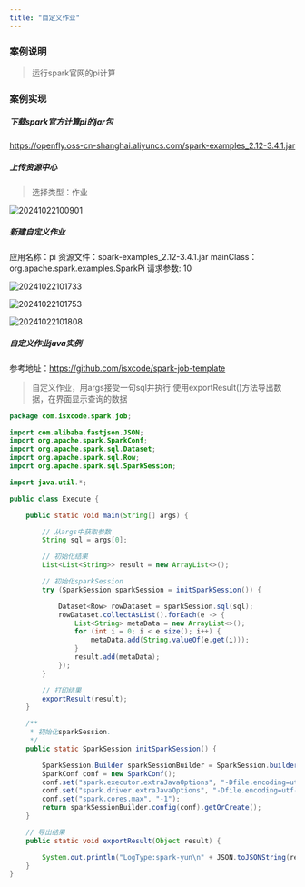 ```yaml
---
title: "自定义作业"
---
```


### 案例说明

> 运行spark官网的pi计算

### 案例实现

##### 下载spark官方计算pi的jar包

https://openfly.oss-cn-shanghai.aliyuncs.com/spark-examples_2.12-3.4.1.jar

##### 上传资源中心

> 选择类型：作业

![20241022100901](https://img.isxcode.com/picgo/20241022100901.png)

##### 新建自定义作业

应用名称：pi 
资源文件：spark-examples_2.12-3.4.1.jar 
mainClass： org.apache.spark.examples.SparkPi 
请求参数: 10

![20241022101733](https://img.isxcode.com/picgo/20241022101733.png)

![20241022101753](https://img.isxcode.com/picgo/20241022101753.png)

![20241022101808](https://img.isxcode.com/picgo/20241022101808.png)

##### 自定义作业java实例

参考地址：https://github.com/isxcode/spark-job-template

> 自定义作业，用args接受一句sql并执行 
> 使用exportResult()方法导出数据，在界面显示查询的数据

```java
package com.isxcode.spark.job;

import com.alibaba.fastjson.JSON;
import org.apache.spark.SparkConf;
import org.apache.spark.sql.Dataset;
import org.apache.spark.sql.Row;
import org.apache.spark.sql.SparkSession;

import java.util.*;

public class Execute {

    public static void main(String[] args) {

        // 从args中获取参数
        String sql = args[0];

        // 初始化结果
        List<List<String>> result = new ArrayList<>();

        // 初始化sparkSession
        try (SparkSession sparkSession = initSparkSession()) {

            Dataset<Row> rowDataset = sparkSession.sql(sql);
            rowDataset.collectAsList().forEach(e -> {
                List<String> metaData = new ArrayList<>();
                for (int i = 0; i < e.size(); i++) {
                    metaData.add(String.valueOf(e.get(i)));
                }
                result.add(metaData);
            });
        }

        // 打印结果
        exportResult(result);
    }

    /**
     * 初始化sparkSession.
     */
    public static SparkSession initSparkSession() {

        SparkSession.Builder sparkSessionBuilder = SparkSession.builder();
        SparkConf conf = new SparkConf();
        conf.set("spark.executor.extraJavaOptions", "-Dfile.encoding=utf-8");
        conf.set("spark.driver.extraJavaOptions", "-Dfile.encoding=utf-8");
        conf.set("spark.cores.max", "-1");
        return sparkSessionBuilder.config(conf).getOrCreate();
    }

    // 导出结果
    public static void exportResult(Object result) {

        System.out.println("LogType:spark-yun\n" + JSON.toJSONString(result) + "\nEnd of LogType:spark-yun");
    }
}
```